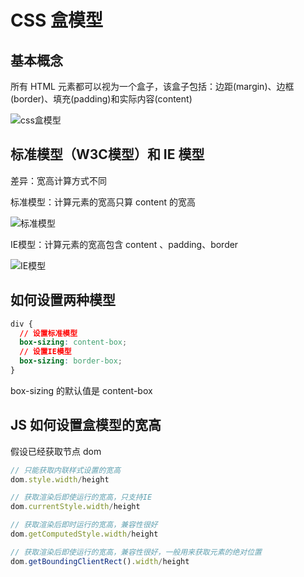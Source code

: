# CSS 盒模型

## 基本概念

所有 HTML 元素都可以视为一个盒子，该盒子包括：边距(margin)、边框(border)、填充(padding)和实际内容(content)

![css盒模型](https://user-gold-cdn.xitu.io/2020/5/2/171d353493f71013?imageslim)



## 标准模型（W3C模型）和 IE 模型

差异：宽高计算方式不同

标准模型：计算元素的宽高只算 content 的宽高

![标准模型](https://user-gold-cdn.xitu.io/2020/5/2/171d3534965bf79d?imageslim)

IE模型：计算元素的宽高包含 content 、padding、border

![IE模型](https://user-gold-cdn.xitu.io/2020/5/2/171d353496f19dfc?imageslim)



## 如何设置两种模型

```css
div {
  // 设置标准模型
  box-sizing: content-box;
  // 设置IE模型
  box-sizing: border-box;
}
```

box-sizing 的默认值是 content-box



## JS 如何设置盒模型的宽高

假设已经获取节点 dom

```javascript
// 只能获取内联样式设置的宽高
dom.style.width/height

// 获取渲染后即使运行的宽高，只支持IE
dom.currentStyle.width/height

// 获取渲染后即时运行的宽高，兼容性很好
dom.getComputedStyle.width/height

// 获取渲染后即使运行的宽高，兼容性很好，一般用来获取元素的绝对位置
dom.getBoundingClientRect().width/height
```
